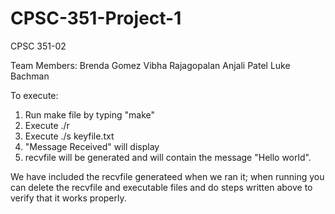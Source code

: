 # CPSC-351-Project-1

CPSC 351-02

Team Members:
Brenda Gomez
Vibha Rajagopalan
Anjali Patel
Luke Bachman

To execute:

1. Run make file by typing "make"
2. Execute ./r
3. Execute ./s keyfile.txt
4. "Message Received" will display
5. recvfile will be generated and will contain the message "Hello world".

We have included the recvfile generateed when we ran it; when running you can delete the recvfile and executable files and do steps written above to verify that it works properly.
